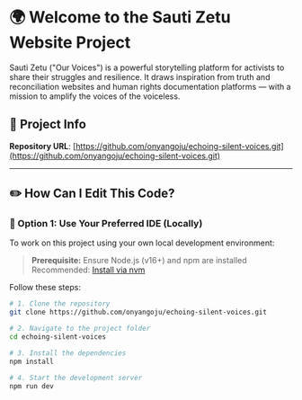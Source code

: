 # 🌍 Welcome to the Sauti Zetu Website Project

Sauti Zetu ("Our Voices") is a powerful storytelling platform for activists to share their struggles and resilience. It draws inspiration from truth and reconciliation websites and human rights documentation platforms — with a mission to amplify the voices of the voiceless.

## 🔗 Project Info

**Repository URL**: [https://github.com/onyangoju/echoing-silent-voices.git](https://github.com/onyangoju/echoing-silent-voices.git)

---

## ✏️ How Can I Edit This Code?

### 🧠 Option 1: Use Your Preferred IDE (Locally)

To work on this project using your own local development environment:

> **Prerequisite:** Ensure Node.js (v16+) and npm are installed  
> Recommended: [Install via nvm](https://github.com/nvm-sh/nvm#installing-and-updating)

Follow these steps:

```bash
# 1. Clone the repository
git clone https://github.com/onyangoju/echoing-silent-voices.git

# 2. Navigate to the project folder
cd echoing-silent-voices

# 3. Install the dependencies
npm install

# 4. Start the development server
npm run dev
